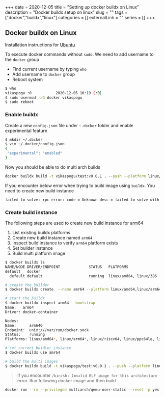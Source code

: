 +++ 
date = 2020-12-05
title = "Setting up docker buildx on Linux"
description = "Docker buildx setup on linux"
slug = "" 
tags = ["docker","buildx","linux"]
categories = []
externalLink = ""
series = []
+++

## Docker buildx on Linux

Installation instructions for [Ubuntu](https://docs.docker.com/engine/install/ubuntu/#install-using-the-repository)

To execute docker commands without `sudo`. We need to add username to the `docker` group

- Find current username by typing `who`
- Add username to `docker` group
- Reboot system

```bash
$ who
vikaspogu :0           2020-12-05 10:10 (:0)
$ sudo usermod -aG docker vikaspogu
$ sudo reboot
```

### Enable buildx

Create a new `config.json` file under `~.docker` folder and enable experimental feature

```bash
$ mkdir ~/.docker
$ vim ~/.docker/config.json
{
 "experimental": "enabled"
}
```

Now you should be able to do multi arch builds

```bash
docker buildx build -t vikaspogu/test:v0.0.1 . --push --platform linux/arm64
```

If you encounter below error when trying to build image using `buildx`. You need to create new build instance

```bash
failed to solve: rpc error: code = Unknown desc = failed to solve with frontend dockerfile.v0: failed to load LLB: runtime execution on platform linux/arm64 not supported
```

### Create build instance

The following steps are used to create new build instance for arm64

1. List existing buildx platforms
2. Create new build instance named `arm64`
3. Inspect build instance to verify `arm64` platform exists
4. Set builder instance
5. Build multi platform image

```bash
$ docker buildx ls
NAME/NODE DRIVER/ENDPOINT             STATUS   PLATFORMS
default   docker                               
  default default                     running  linux/amd64, linux/386

# create the builder
$ docker buildx create  --name amr64 --platform linux/amd64,linux/arm64

# start the buildx
$ docker buildx inspect arm64 --bootstrap
Name:   arm64
Driver: docker-container

Nodes:
Name:      arm640
Endpoint:  unix:///var/run/docker.sock
Status:    running
Platforms: linux/amd64*, linux/arm64*, linux/riscv64, linux/ppc64le, linux/386, linux/arm/v7, linux/arm/v6, linux/s390x

# set current buidler instance
$ docker buildx use amr64

# build the multi images
$ docker buildx build -t vikaspogu/test:v0.0.1 . --push --platform linux/arm64
```

> If you encounter `/bin/sh: Invalid ELF image for this architecture` error. Run following docker image and then build

```bash
docker run --rm --privileged multiarch/qemu-user-static --reset -p yes
```
